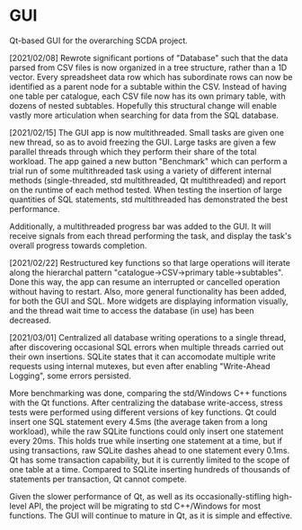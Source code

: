 # GUI
Qt-based GUI for the overarching SCDA project.

[2021/02/08]
Rewrote significant portions of "Database" such that the data parsed from CSV files is now organized in a tree structure, rather than a 1D vector. Every spreadsheet data row which has subordinate rows can now be identified as a parent node for a subtable within the CSV. Instead of having one table per catalogue, each CSV file now has its own primary table, with dozens of nested subtables. Hopefully this structural change will enable vastly more articulation when searching for data from the SQL database. 

[2021/02/15]
The GUI app is now multithreaded. Small tasks are given one new thread, so as to avoid freezing the GUI. Large tasks are given a few parallel threads through which they perform their share of the total workload. The app gained a new button "Benchmark" which can perform a trial run of some multithreaded task using a variety of different internal methods (single-threaded, std multithreaded, Qt multithreaded) and report on the runtime of each method tested. When testing the insertion of large quantities of SQL statements, std multithreaded has demonstrated the best performance. 

Additionally, a multithreaded progress bar was added to the GUI. It will receive signals from each thread performing the task, and display the task's overall progress towards completion. 

[2021/02/22]
Restructured key functions so that large operations will iterate along the hierarchal pattern "catalogue->CSV->primary table->subtables". Done this way, the app can resume an interrupted or cancelled operation without having to restart. Also, more general functionality has been added, for both the GUI and SQL. More widgets are displaying information visually, and the thread wait time to access the database (in use) has been decreased. 

[2021/03/01]
Centralized all database writing operations to a single thread, after discovering occasional SQL errors when multiple threads carried out their own insertions. SQLite states that it can accomodate multiple write requests using internal mutexes, but even after enabling "Write-Ahead Logging", some errors persisted. 

More benchmarking was done, comparing the std/Windows C++ functions with the Qt functions. After centralizing the database write-access, stress tests were performed using different versions of key functions. Qt could insert one SQL statement every 4.5ms (the average taken from a long workload), while the raw SQLite functions could only insert one statement every 20ms. This holds true while inserting one statement at a time, but if using transactions, raw SQLite dashes ahead to one statement every 0.1ms. Qt has some transaction capability, but it is currently limited to the scope of one table at a time. Compared to SQLite inserting hundreds of thousands of statements per transaction, Qt cannot compete.

Given the slower performance of Qt, as well as its occasionally-stifling high-level API, the project will be migrating to std C++/Windows for most functions. The GUI will continue to mature in Qt, as it is simple and effective. 
